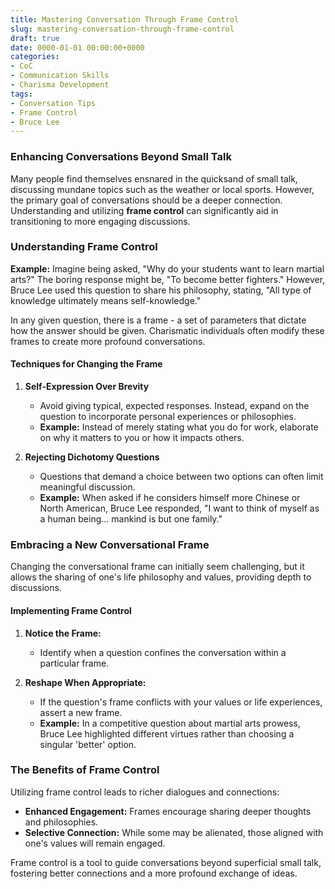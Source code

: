 ```yaml
---
title: Mastering Conversation Through Frame Control
slug: mastering-conversation-through-frame-control
draft: true
date: 0000-01-01 00:00:00+0000
categories:
- CoC
- Communication Skills
- Charisma Development
tags:
- Conversation Tips
- Frame Control
- Bruce Lee
---
```


### Enhancing Conversations Beyond Small Talk

Many people find themselves ensnared in the quicksand of small talk, discussing mundane topics such as the weather or local sports. However, the primary goal of conversations should be a deeper connection. Understanding and utilizing **frame control** can significantly aid in transitioning to more engaging discussions.

### Understanding Frame Control

**Example:** Imagine being asked, "Why do your students want to learn martial arts?" The boring response might be, "To become better fighters." However, Bruce Lee used this question to share his philosophy, stating, "All type of knowledge ultimately means self-knowledge."

In any given question, there is a frame - a set of parameters that dictate how the answer should be given. Charismatic individuals often modify these frames to create more profound conversations.

#### Techniques for Changing the Frame

1. **Self-Expression Over Brevity**
   - Avoid giving typical, expected responses. Instead, expand on the question to incorporate personal experiences or philosophies.
   - **Example:** Instead of merely stating what you do for work, elaborate on why it matters to you or how it impacts others.

2. **Rejecting Dichotomy Questions**
   - Questions that demand a choice between two options can often limit meaningful discussion.
   - **Example:** When asked if he considers himself more Chinese or North American, Bruce Lee responded, "I want to think of myself as a human being... mankind is but one family."

### Embracing a New Conversational Frame

Changing the conversational frame can initially seem challenging, but it allows the sharing of one's life philosophy and values, providing depth to discussions.

#### Implementing Frame Control

1. **Notice the Frame:**
   - Identify when a question confines the conversation within a particular frame.

2. **Reshape When Appropriate:**
   - If the question's frame conflicts with your values or life experiences, assert a new frame.
   - **Example:** In a competitive question about martial arts prowess, Bruce Lee highlighted different virtues rather than choosing a singular 'better' option.

### The Benefits of Frame Control

Utilizing frame control leads to richer dialogues and connections:

- **Enhanced Engagement:** Frames encourage sharing deeper thoughts and philosophies.
- **Selective Connection:** While some may be alienated, those aligned with one's values will remain engaged.

Frame control is a tool to guide conversations beyond superficial small talk, fostering better connections and a more profound exchange of ideas.
